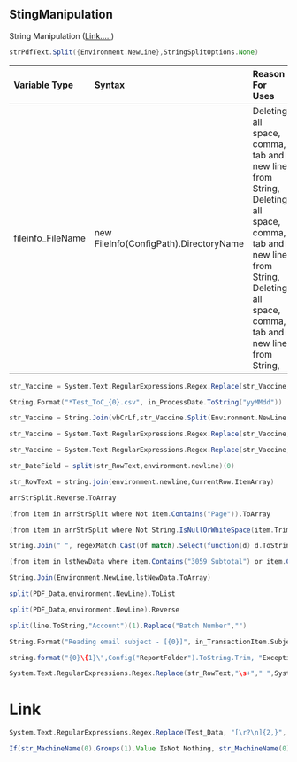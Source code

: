 
## StingManipulation 
String Manipulation ([Link.....](https://forum.uipath.com/t/how-to-manipulate-a-part-of-string-split-trim-substring-replace-remove-left-right/140180))


```scala
strPdfText.Split({Environment.NewLine},StringSplitOptions.None)

```
|Variable Type|Syntax|Reason For Uses|
|:----|:----|:----|
|fileinfo_FileName|new FileInfo(ConfigPath).DirectoryName|Deleting all space, comma, tab and new line from String, Deleting all space, comma, tab and new line from String, Deleting all space, comma, tab and new line from String,|







```scala
str_Vaccine = System.Text.RegularExpressions.Regex.Replace(str_Vaccine,"\s+"," ",System.Text.RegularExpressions.RegexOptions.Multiline).Trim
```

```scala
String.Format("*Test_ToC_{0}.csv", in_ProcessDate.ToString("yyMMdd"))
```

```scala
str_Vaccine = String.Join(vbCrLf,str_Vaccine.Split(Environment.NewLine.ToArray,StringSplitOptions.RemoveEmptyEntries))
```

```scala
str_Vaccine = System.Text.RegularExpressions.Regex.Replace(str_Vaccine,"^-"," ",System.Text.RegularExpressions.RegexOptions.Multiline).Trim
```

```scala
str_Vaccine = System.Text.RegularExpressions.Regex.Replace(str_Vaccine,"-$"," ",System.Text.RegularExpressions.RegexOptions.Multiline).Trim
```

```scala
str_DateField = split(str_RowText,environment.newline)(0)
```

```scala
str_RowText = string.join(environment.newline,CurrentRow.ItemArray)
```

```scala
arrStrSplit.Reverse.ToArray
```

```scala
(from item in arrStrSplit where Not item.Contains("Page")).ToArray
```

```scala
(from item in arrStrSplit where Not String.IsNullOrWhiteSpace(item.Trim)).ToArray
```

```scala
String.Join(" ", regexMatch.Cast(Of match).Select(function(d) d.ToString).ToArray)
```

```scala
(from item in lstNewData where item.Contains("3059 Subtotal") or item.Contains("8155 Subtotal")).ToList
```

```scala
String.Join(Environment.NewLine,lstNewData.ToArray)
```

```scala
split(PDF_Data,environment.NewLine).ToList
```

```scala
split(PDF_Data,environment.NewLine).Reverse
```

```scala
split(line.ToString,"Account")(1).Replace("Batch Number","")
```

```scala
String.Format("Reading email subject - [{0}]", in_TransactionItem.Subject)
```

```scala
string.format("{0}\{1}\",Config("ReportFolder").ToString.Trim, "ExceptionScreenshots")
```

```scala
System.Text.RegularExpressions.Regex.Replace(str_RowText,"\s+"," ",System.Text.RegularExpressions.RegexOptions.Multiline).Trim
```

# Link


```scala
System.Text.RegularExpressions.Regex.Replace(Test_Data, "[\r?\n]{2,}", vbcrlf).Trim
```


```scala
If(str_MachineName(0).Groups(1).Value IsNot Nothing, str_MachineName(0).Groups(1).Value, " ")
```
